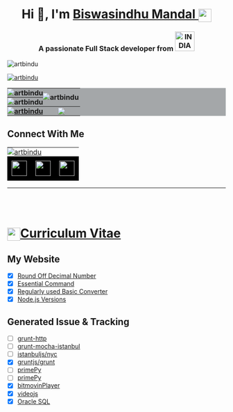 <h1 align="center">Hi 👋, I'm 
	<a href="https://artbindu-app.github.io/whoami/index.html" target="_blank">
        Biswasindhu Mandal 
	    <img align="center" padding="1px" src="https://artbindu-app.github.io/whoami/favicon.ico" height="30px">
	</a>
</h1>
<h3 align="center">A passionate Full Stack developer from 
    <a href="https://knowindia.india.gov.in/profile/" target="_blank">
        <img src="https://blogger.googleusercontent.com/img/b/R29vZ2xl/AVvXsEiX6TH3MXo-zzVneKFhf0bTdzzLuz_fWp6Ls4F6Z43WP1o7KnFuk3y2oYc3PcKZ9D5ybFksoxL84ZMfiOycWdOJ9DiwTlayyHqriSHba3oand3sqRsqtItMAdcwfrctHVn_p_xyqUbDx9s/s1600/India_flag_with_emblem.gif" width="45" alt="INDIA">
    </a>
</h3>

<p align="left">
    <img src="https://komarev.com/ghpvc/?username=artbindu&label=Profile%20views&color=0e75b6&style=flat" alt="artbindu"/>
</p>

<p align="left"> 
    <a href="https://github.com/ryo-ma/github-profile-trophy">
        <img src="https://github-profile-trophy.vercel.app/?username=artbindu&theme=onedark&margin-w=1&column=9" alt="artbindu"/>
    </a>
</p>

<table style="border-collapse: collapse;background-color:rgb(164, 167, 169);">
    <!-- <caption><h2>Git Status</h2></caption> -->
    <tr>
		<th style="padding:0;margin:0;">
		    <img align="center" src="https://github-readme-stats.vercel.app/api?username=artbindu&show_icons=true&theme=dark#gh-dark-mode-only&locale=en" alt="artbindu"/>
		</th>
        <th rowspan="2" style="padding:0;margin:0;">
		    <img align="left" src="https://github-readme-stats.vercel.app/api/top-langs?username=artbindu&show_icons=true&locale=en&langs_count=10&theme=dark#gh-dark-mode-only" alt="artbindu"/>
		</th>
	</tr>
    <tr> <!-- streak-stats configure: https://streak-stats.demolab.com/demo/?user=artbindu -->
        <th style="padding:0;margin:0;">
		    <img align="center" src="https://streak-stats.demolab.com/?user=artbindu&theme=github-green-purple&hide_border=true&short_numbers=true" alt="artbindu"/>
		</th>
    </tr>
   <tr>
		<th style="padding:0;margin:0;">
			<a href="https://www.hackerrank.com/artbindu">
		        <img align="center" src="https://hackerrank-badges.vercel.app/artbindu" alt="artbindu"/>
			</a>
		</th>
	   <th style="padding:0;margin:0;">
			<a href="https://stackoverflow.com/users/10850045/art-bindu?tab=profile">
		        <img align="center" src="https://so-stats-kurt-liao.vercel.app/api?user=10850045"/>
			</a>
		</th>
    </tr>
</table>

## Connect With Me

<table>
	<tr>
		<td colspan="3" style="padding:0;margin:0;">
            <a href="https://in.linkedin.com/in/artbindu?trk=public-profile-badge-profile-badge-view-profile-cta">
                <img align="center" src="https://i.stack.imgur.com/D5Hwq.png" alt="artbindu"/>
            </a>
        </td>
	</tr>
	<tr>
        <td align="center" style="padding:0;margin:0;">
	        <a href="https://www.hackerearth.com/@artbindu">
                <img align="center" width="35px" style="background-color:black;padding:10px;" src="https://cdn.simpleicons.org/hackerearth/lblue"/>
            </a>
        </td>
        <td align="center" style="padding:0;margin:0;"> <!-- https://leetcode-badge-showcase.vercel.app/api?username=artbindu -->
	        <a href="https://leetcode.com/artbindu/">
                <img align="center" width="35px" style="background-color:black;padding:10px;" src="https://cdn.simpleicons.org/leetcode"/>
            </a>
        </td>
        <td align="center" style="padding:0;margin:0;">
	        <a href="https://bitbucket.org/artbindu/">
                <img align="center" width="35px" style="background-color:black;padding:10px;" src="https://cdn.simpleicons.org/bitbucket/lblue"/>
            </a>
        </td>
	</tr>
</table>
<hr/>

<br/><br/></hr>

# <a href="https://artbindu-app.github.io/whoami/index.html"><img align="center" padding="1px" src="https://avatars.githubusercontent.com/u/44528087?s=400&u=9e51f1d96969229ae1a25f0d1680b06e5ad69e94&v=4" height="30px">Curriculum Vitae</a>

</hr>

## My Website

- [x] <a href="https://artbindu-app.github.io/roundoff_number/index.html" target="_blank">Round Off Decimal Number</a>
- [x] <a href="https://artbindu-app.github.io/essential_command/index.html" target="_blank">Essential Command</a>
- [x] <a href="https://artbindu-app.github.io/roundoff_number/converter.html" target="_blank">Regularly used Basic Converter</a>
- [x] <a href="https://artbindu-app.github.io/roundoff_number/node-version.html" target="_blank">Node.js Versions</a>

## Generated Issue & Tracking

- [ ] <a href="https://github.com/johngeorgewright/grunt-http/issues/59" target="_blank">grunt-http</a>
- [ ] <a href="https://github.com/pocesar/grunt-mocha-istanbul/issues/75" target="_blank">grunt-mocha-istanbul</a>
- [ ] <a href="https://github.com/istanbuljs/nyc/issues/1491" target="_blank">istanbuljs/nyc</a>
- [x] <a href="https://github.com/gruntjs/grunt/issues/1752" target="_blank">gruntjs/grunt</a>
- [ ] <a href="https://github.com/janaindrajit/primePy/issues/7" target="_blank">primePy</a>
- [ ] <a href="https://github.com/janaindrajit/primePy/issues/8" target="_blank">primePy</a>
- [x] <a href="https://developer.bitmovin.com/playback/docs/release-notes-web#81200" target="_blank">bitmovinPlayer</a>
- [x] <a href="https://github.com/videojs/video.js/issues/8306" target="_blank">videojs</a>
- [x] <a href="https://github.com/oracle/node-oracledb/issues/1681" target="_blank">Oracle SQL</a>
